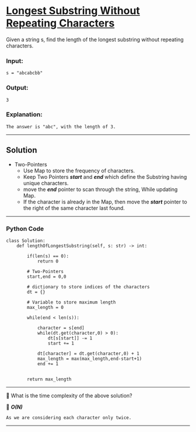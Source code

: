 # [Longest Substring Without Repeating Characters](https://leetcode.com/problems/longest-substring-without-repeating-characters/)

Given a string s, find the length of the longest substring without repeating characters.

### Input: 
    s = "abcabcbb"
    
### Output: 
    3
    
### Explanation: 
    The answer is "abc", with the length of 3.
    
----------------------------------------------------------------------
    
## Solution

- Two-Pointers
  - Use Map to store the frequency of characters.
  - Keep Two Pointers ***start*** and ***end*** which define the Substring having unique characters.
  - move the ***end*** pointer to scan through the string, While updating Map.
  - If the character is already in the Map, then move the ***start*** pointer to the right of the same character last found.
  
-----------------------------------------------
  
### Python Code

    class Solution:
        def lengthOfLongestSubstring(self, s: str) -> int:

            if(len(s) == 0):
                return 0

            # Two-Pointers
            start,end = 0,0

            # dictionary to store indices of the characters
            dt = {}

            # Variable to store maximum length
            max_length = 0

            while(end < len(s)):

                character = s[end]
                while(dt.get(character,0) > 0):
                    dt[s[start]] -= 1
                    start += 1

                dt[character] = dt.get(character,0) + 1
                max_length = max(max_length,end-start+1)
                end += 1


            return max_length
            
            
  -----------------------------------------------------
  
🎯 What is the time complexity of the above solution?

📝 ***O(N)***

    As we are considering each character only twice.
    
 --------------------------------------------------------
